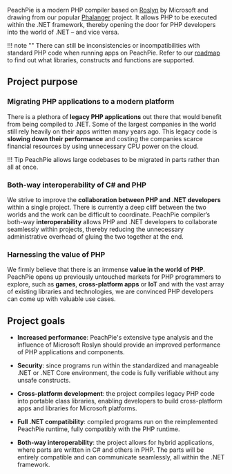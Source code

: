 PeachPie is a modern PHP compiler based on [Roslyn](https://github.com/dotnet/roslyn) by Microsoft and drawing from our popular [Phalanger](https://github.com/DEVSENSE/Phalanger) project. It allows PHP to be executed within the .NET framework, thereby opening the door for PHP developers into the world of .NET – and vice versa.

!!! note ""
    There can still be inconsistencies or incompatibilities with standard PHP code when running apps on PeachPie. Refer to our [roadmap](roadmap) to find out what libraries, constructs and functions are supported.
    
## Project purpose

### Migrating PHP applications to a modern platform
There is a plethora of **legacy PHP applications** out there that would benefit from being compiled to .NET. Some of the largest companies in the world still rely heavily on their apps written many years ago. This legacy code is **slowing down their performance** and costing the companies scarce financial resources by using unnecessary CPU power on the cloud.

!!! Tip
    PeachPie allows large codebases to be migrated in parts rather than all at once.

### Both-way interoperability of C# and PHP 
We strive to improve the **collaboration between PHP and .NET developers** within a single project. There is currently a deep cliff between the two worlds and the work can be difficult to coordinate. PeachPie compiler’s both-way **interoperability** allows PHP and .NET developers to collaborate seamlessly within projects, thereby reducing the unnecessary administrative overhead of gluing the two together at the end.

### Harnessing the value of PHP 
We firmly believe that there is an immense **value in the world of PHP**. PeachPie opens up previously untouched markets for PHP programmers to explore, such as **games**, **cross-platform apps** or **IoT** and with the vast array of existing libraries and technologies, we are convinced PHP developers can come up with valuable use cases.

## Project goals
- **Increased performance**: PeachPie's extensive type analysis and the influence of Microsoft Roslyn should provide an improved performance of PHP applications and components. 

- **Security**: since programs run within the standardized and manageable .NET or .NET Core environment, the code is fully verifiable without any unsafe constructs. 

- **Cross-platform development**: the project compiles legacy PHP code into portable class libraries, enabling developers to build cross-platform apps and libraries for Microsoft platforms.  

- **Full .NET compatibility**: compiled programs run on the reimplemented PeachPie runtime, fully compatibly with the PHP runtime.

- **Both-way interoperability**: the project allows for hybrid applications, where parts are written in C# and others in PHP. The parts will be entirely compatible and can communicate seamlessly, all within the .NET framework.  
